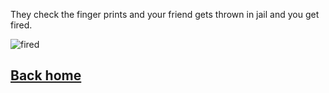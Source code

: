 They check the finger prints and your friend gets thrown in jail and you get fired.    


![fired](../../images/fired.jpeg)
    
## [Back home](../../../home.md)
